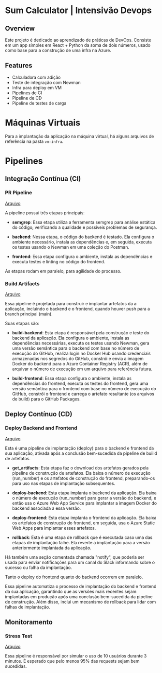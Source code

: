 # Sum Calculator | Intensivão Devops

## Overview

Este projeto é dedicado ao aprendizado de práticas de DevOps. Consiste em um app simples em React + Python da soma de dois números, usado como base para a construção de uma infra na Azure.

## Features

- Calculadora com adição
- Teste de integração com Newman
- Infra para deploy em VM
- Pipelines de CI
- Pipeline de CD
- Pipeline de testes de carga

# Máquinas Virtuais

Para a implantação da aplicação na máquina virtual, há alguns arquivos de referência na pasta `vm-infra`.

# Pipelines

## Integração Contínua (CI)

### PR Pipeline

[Arquivo](.github/workflows/pr-pipeline.yml)

A pipeline possui três etapas principais:

- **semgrep**: Essa etapa utiliza a ferramenta semgrep para análise estática do código, verificando a qualidade e possíveis problemas de segurança.

- **backend**: Nessa etapa, o código do backend é testado. Ela configura o ambiente necessário, instala as dependências e, em seguida, executa os testes usando o Newman em uma coleção do Postman.

- **frontend**: Essa etapa configura o ambiente, instala as dependências e executa testes e linting no código do frontend.

As etapas rodam em paralelo, para agilidade do processo.

### Build Artifacts

[Arquivo](.github/workflows/build-pipeline.yml)

Essa pipeline é projetada para construir e implantar artefatos da a aplicação, incluindo o backend e o frontend, quando houver push para a branch principal (main).

Suas etapas são:

- **build-backend**: Esta etapa é responsável pela construção e teste do backend da aplicação. Ela configura o ambiente, instala as dependências necessárias, executa os testes usando Newman, gera uma versão semântica para o backend com base no número de execução do GitHub, realiza login no Docker Hub usando credenciais armazenadas nos segredos do GitHub, constrói e envia a imagem Docker do backend para o Azure Container Registry (ACR), além de arquivar o número de execução em um arquivo para referência futura.

- **build-frontend**: Essa etapa configura o ambiente, instala as dependências do frontend, executa os testes do frontend, gera uma versão semântica para o frontend com base no número de execução do GitHub, constrói o frontend e carrega o artefato resultante (os arquivos de build) para o GitHub Packages.

## Deploy Contínuo (CD)

### Deploy Backend and Frontend

[Arquivo](.github/workflows/release-pipeline.yml)

Esta é uma pipeline de implantação (deploy) para o backend e frontend da sua aplicação, ativada após a conclusão bem-sucedida da pipeline de buiild de artefatos.

- **get_artifacts**: Esta etapa faz o download dos artefatos gerados pela pipeline de construção de artefatos. Ela baixa o número de execução (run_number) e os artefatos de construção do frontend, preparando-os para uso nas etapas de implantação subsequentes.

- **deploy-backend**: Esta etapa implanta o backend da aplicação. Ela baixa o número de execução (run_number) para gerar a versão do backend, e então usa o Azure Web App Service para implantar a imagem Docker do backend associada a essa versão.

- **deploy-frontend**: Esta etapa implanta o frontend da aplicação. Ela baixa os artefatos de construção do frontend, em seguida, usa o Azure Static Web Apps para implantar esses artefatos.

- **rollback**: Esta é uma etapa de rollback que é executada caso uma das etapas de implantação falhe. Ela reverte a implantação para a versão anteriormente implantada da aplicação.

Há também uma seção comentada chamada "notify", que poderia ser usada para enviar notificações para um canal do Slack informando sobre o sucesso ou falha da implantação.

Tanto o deploy do frontend quanto do backend ocorrem em paralelo.

Essa pipeline automatiza o processo de implantação do backend e frontend da sua aplicação, garantindo que as versões mais recentes sejam implantadas em produção após uma conclusão bem-sucedida da pipeline de construção. Além disso, inclui um mecanismo de rollback para lidar com falhas de implantação.

## Monitoramento

### Stress Test

[Arquivo](.github/workflows/stress-test-pipeline.yml)

Essa pipeline é responsável por simular o uso de 10 usuários durante 3 minutos. É esperado que pelo menos 95% das requests sejam bem sucedidas.